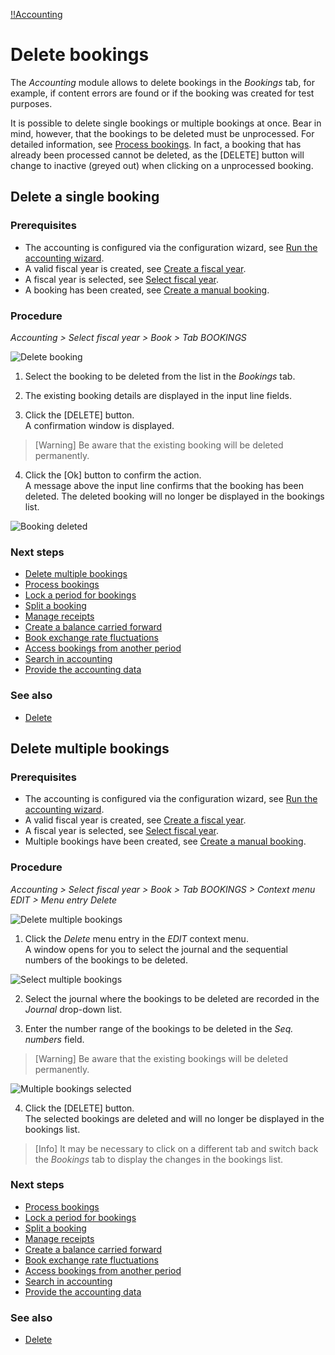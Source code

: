 [!!Accounting](RetailSuiteAccounting)

# Delete bookings

The *Accounting* module allows to delete bookings in the *Bookings* tab, for example, if content errors are found or if the booking was created for test purposes.

It is possible to delete single bookings or multiple bookings at once. Bear in mind, however, that the bookings to be deleted must be unprocessed. For detailed information, see [Process bookings](07_ProcessBookings.md). In fact, a booking that has already been processed cannot be deleted, as the [DELETE] button will change to inactive (greyed out) when clicking on a unprocessed booking.

## Delete a single booking

### Prerequisites

- The accounting is configured via the configuration wizard, see [Run the accounting wizard](01_RunAccountingWizard.md).
- A valid fiscal year is created, see [Create a fiscal year](04_ManageFiscalYear.md#create-a-fiscal-year).
- A fiscal year is selected, see [Select fiscal year](01_SelectFiscalYear.md).
- A booking has been created, see [Create a manual booking](05_CreateManualBooking).

### Procedure

*Accounting > Select fiscal year > Book > Tab BOOKINGS*

![Delete booking](/Assets/Screenshots/RetailSuiteAccounting/Book/Bookings/DeleteBooking.png "[Delete booking]")

1. Select the booking to be deleted from the list in the *Bookings* tab.

2. The existing booking details are displayed in the input line fields.

3. Click the [DELETE] button.  
A confirmation window is displayed.

  > [Warning] Be aware that the existing booking will be deleted permanently.

4. Click the [Ok] button to confirm the action.  
A message above the input line confirms that the booking has been deleted. The deleted booking will no longer be displayed in the bookings list.

  ![Booking deleted](/Assets/Screenshots/RetailSuiteAccounting/Book/Bookings/BookingDeleted.png "[Booking deleted]")

### Next steps

 - [Delete multiple bookings](#delete-multiple-bookings)
 - [Process bookings](07_ProcessBookings.md)
 - [Lock a period for bookings](08_LockPeriodBookings.md)
 - [Split a booking](09_SplitBooking.md)
 - [Manage receipts](10_ManageReceipts.md)
 - [Create a balance carried forward](11_CreateBalanceCarriedForward.md)
 - [Book exchange rate fluctuations](12_BookExchangeRateFluctuations.md)
 - [Access bookings from another period](13_AccessBookingsPeriod.md)
 - [Search in accounting](14_SearchAccounting.md)
 - [Provide the accounting data](15_ProviceAccountingData.md)

### See also

  - [Delete](/RetailSuiteAccounting/UserInterface/00_UserInterface.md)

  [comment]: <> (Delete function is actually used to delete multiple bookings. No reference in UI chapters to [DELETE] button.)


## Delete multiple bookings

### Prerequisites

- The accounting is configured via the configuration wizard, see [Run the accounting wizard](01_RunAccountingWizard.md).
- A valid fiscal year is created, see [Create a fiscal year](04_ManageFiscalYear.md#create-a-fiscal-year).
- A fiscal year is selected, see [Select fiscal year](01_SelectFiscalYear.md).
- Multiple bookings have been created, see [Create a manual booking](05_CreateManualBooking).

### Procedure

*Accounting > Select fiscal year > Book > Tab BOOKINGS > Context menu EDIT > Menu entry Delete*

![Delete multiple bookings](/Assets/Screenshots/RetailSuiteAccounting/Book/Bookings/DeleteMultipleBookings.png "[Delete multiple bookings]")

1. Click the *Delete* menu entry in the *EDIT* context menu.   
A window opens for you to select the journal and the sequential numbers of the bookings to be deleted.

  ![Select multiple bookings](/Assets/Screenshots/RetailSuiteAccounting/Book/Bookings/DeleteMultipleBookings01.png "[Select multiple bookings]")

2. Select the journal where the bookings to be deleted are recorded in the *Journal* drop-down list.

3. Enter the number range of the bookings to be deleted in the *Seq. numbers* field.

  > [Warning] Be aware that the existing bookings will be deleted permanently.

  ![Multiple bookings selected](/Assets/Screenshots/RetailSuiteAccounting/Book/Bookings/DeleteMultipleBookings02.png "[Multiple bookings selected]")

4. Click the [DELETE] button.   
The selected bookings are deleted and will no longer be displayed in the bookings list.

> [Info] It may be necessary to click on a different tab and switch back the *Bookings* tab to display the changes in the bookings list.

### Next steps

 - [Process bookings](07_ProcessBookings.md)
 - [Lock a period for bookings](08_LockPeriodBookings.md)
 - [Split a booking](09_SplitBooking.md)
 - [Manage receipts](10_ManageReceipts.md)
 - [Create a balance carried forward](11_CreateBalanceCarriedForward.md)
 - [Book exchange rate fluctuations](12_BookExchangeRateFluctuations.md)
 - [Access bookings from another period](13_AccessBookingsPeriod.md)
 - [Search in accounting](14_SearchAccounting.md)
 - [Provide the accounting data](15_ProviceAccountingData.md)

### See also

  - [Delete](/RetailSuiteAccounting/UserInterface/00_UserInterface.md)
